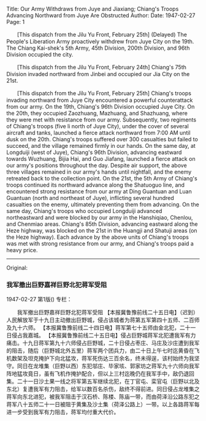 Title: Our Army Withdraws from Juye and Jiaxiang; Chiang's Troops Advancing Northward from Juye Are Obstructed
Author:
Date: 1947-02-27
Page: 1

　　[This dispatch from the Jilu Yu Front, February 25th] (Delayed) The People's Liberation Army proactively withdrew from Juye City on the 19th. The Chiang Kai-shek's 5th Army, 45th Division, 200th Division, and 96th Division occupied the city.

　　[This dispatch from the Jilu Yu Front, February 24th] Chiang's 75th Division invaded northward from Jinbei and occupied our Jia City on the 21st.

　　[This dispatch from the Jilu Yu Front, February 25th] Chiang's troops invading northward from Juye City encountered a powerful counterattack from our army. On the 19th, Chiang's 96th Division occupied Juye City. On the 20th, they occupied Zaozhuang, Mazhuang, and Shazhuang, where they were met with resistance from our army. Subsequently, two regiments of Chiang's troops (five li north of Juye City), under the cover of several aircraft and tanks, launched a fierce attack northward from 7:00 AM until dusk on the 20th. Chiang's troops suffered over 300 casualties but failed to succeed, and the village remained firmly in our hands. On the same day, at Longduiji (west of Juye), Chiang's 96th Division, advancing eastward towards Wuzhuang, Bijia Hai, and Guo Jiafang, launched a fierce attack on our army's positions throughout the day. Despite air support, the above three villages remained in our army's hands until nightfall, and the enemy retreated back to the collection point. On the 21st, the 5th Army of Chiang's troops continued its northward advance along the Shatuoguo line, and encountered strong resistance from our army at Ding Guantuan and Luan Guantuan (north and northeast of Juye), inflicting several hundred casualties on the enemy, ultimately preventing them from advancing. On the same day, Chiang's troops who occupied Longduiji advanced northeastward and were blocked by our army in the Hanshiqiao, Chenlou, and Chenmiao areas. Chiang's 85th Division, advancing eastward along the Heze highway, was blocked on the 21st in the Huangji and Shatuji areas (on the Heze highway). Each advance by the above units of Chiang's troops was met with strong resistance from our army, and Chiang's troops paid a heavy price.



<hr /> 

Original: 


### 我军撤出巨野嘉祥巨野北犯蒋军受阻

1947-02-27
第1版()
专栏：

　　我军撤出巨野嘉祥巨野北犯蒋军受阻
    【本报冀鲁豫前线二十五日电】（迟到）人民解放军于十九日主动撤出巨野城，侵占该城者为蒋第五军第四十五师、二百师及九十六师。
    【本报冀鲁豫前线二十四日电】蒋军第七十五师由金北犯，二十一日侵占我嘉城。
    【本报冀鲁豫前线二十五日电】侵占巨野城蒋军北犯遭我军有力痛击。十九日蒋军第九十六师侵占巨野城，二十日侵占枣庄、马庄及沙庄遭到我军的阻击，随后（巨野城北外五里）蒋军两个团兵力，由二十日上午七时迄黄昏在飞机数架及坦克掩护下向北猛攻，蒋军死伤达三百余名，终未得逞，该村始终为我坚守。同日在龙堆集（巨野以西）东犯邬庄、毕家垓、郭家坊之蒋军九十六师向我军阵地猛攻竟日，虽有飞机作掩护配合，但以上三村迄晚仍在我军手中，敌仍退回集。二十一日沙土果一线之将军第五军继续北犯，在丁官屯、栾官屯（巨野以北及东北）复遭我军有力阻击，给军以数百名杀伤，敌终不得前进。同日侵占龙堆集之蒋军向东北进犯，被我军阻击于汉石桥、陈楼、陈庙一带，而由荷泽沿公路东犯之蒋军八十五师二十一日被阻于黄集及沙土集（荷泽公路上）一带。以上各路蒋军每进一步受到我军有力阻击，蒋军均付重大代价。
